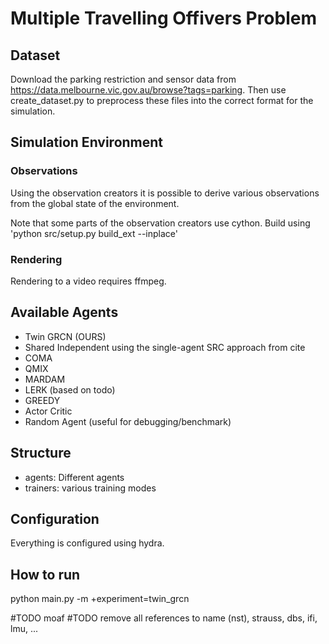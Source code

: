 # Multiple Travelling Offivers Problem

## Dataset
Download the parking restriction and sensor data from https://data.melbourne.vic.gov.au/browse?tags=parking.
Then use create_dataset.py to preprocess these files into the correct format for the simulation.

## Simulation Environment
### Observations
Using the observation creators it is possible to derive various observations from the global state of the environment.

Note that some parts of the observation creators use cython. Build using 'python src/setup.py build_ext --inplace'

### Rendering
Rendering to a video requires ffmpeg.

## Available Agents
* Twin GRCN (OURS)
* Shared Independent using the single-agent SRC approach from cite
* COMA
* QMIX
* MARDAM
* LERK (based on todo)
* GREEDY
* Actor Critic
* Random Agent (useful for debugging/benchmark)

## Structure
* agents: Different agents
* trainers: various training modes

## Configuration
Everything is configured using hydra.

## How to run
python main.py -m +experiment=twin_grcn

#TODO moaf
#TODO remove all references to name (nst), strauss, dbs, ifi, lmu, ...